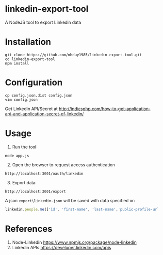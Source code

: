 linkedin-export-tool
====================

A NodeJS tool to export Linkedin data

Installation
============

```
git clone https://github.com/nhduy1985/linkedin-export-tool.git
cd linkedin-export-tool
npm install
```

Configuration
=============

```
cp config.json.dist config.json
vim config.json
```

Get Linkedin API/Secret at http://indiesphp.com/how-to-get-application-api-and-application-secret-of-linkedin/

Usage
=====

1. Run the tool

 ```
 node app.js
 ```

2. Open the browser to request access authentication
  
  ```
  http://localhost:3001/oauth/linkedin
  ```
3. Export data

  ```
  http://localhost:3001/export
  ```
  
  A json ``export\linkedin.json`` will be saved with data specified on
  
  ```js
  linkedin.people.me(['id', 'first-name', 'last-name','public-profile-url','picture-url','positions','projects','skills']
  
  ```
  
References
==========

1. Node-Linkedin https://www.npmjs.org/package/node-linkedin
2. Linkedin APIs https://developer.linkedin.com/apis